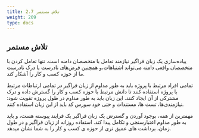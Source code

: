 ```yaml
---
title: 2.7 تلاش مستمر
weight: 209
type: docs
---
```


## تلاش مستمر

پیاده‌سازی یک زبان فراگیر نیازمند تعامل با متخصصان دامنه است. تنها تعامل کردن با متخصصان واقعی دامنه می‌تواند اشتباهات،و همچنین فرض‌های نادرست یا درک نادرست ما از حوزه کسب و کار را آشکار کند.

تمامی افراد مرتبط با پروژه باید به طور مداوم از زبان فراگیر در تمامی ارتباطات مرتبط با پروژه استفاده کنند تا دانش مرتبط با حوزه کسب و کار را گسترش داده و درک مشترکی از آن ایجاد کنند. این زبان باید به طور مداوم در طول پروژه تقویت شود: نیازمندی‌ها، تست ها، مستندات و حتی خود سورس کد باید از این زبان استفاده کنند.

مهمترین از همه، بوجود آوردن و گسترش یک زبان فراگیر یک فرایند پیوسته هست، و باید به طور مداوم اعتبارسنجی و تکامل پیدا کند. استفاده روزانه از زبان فراگیر و در طول زمان، برداشت های عمیق تری از حوزه ی کسب و کار را به شما نشان میدهد. 
